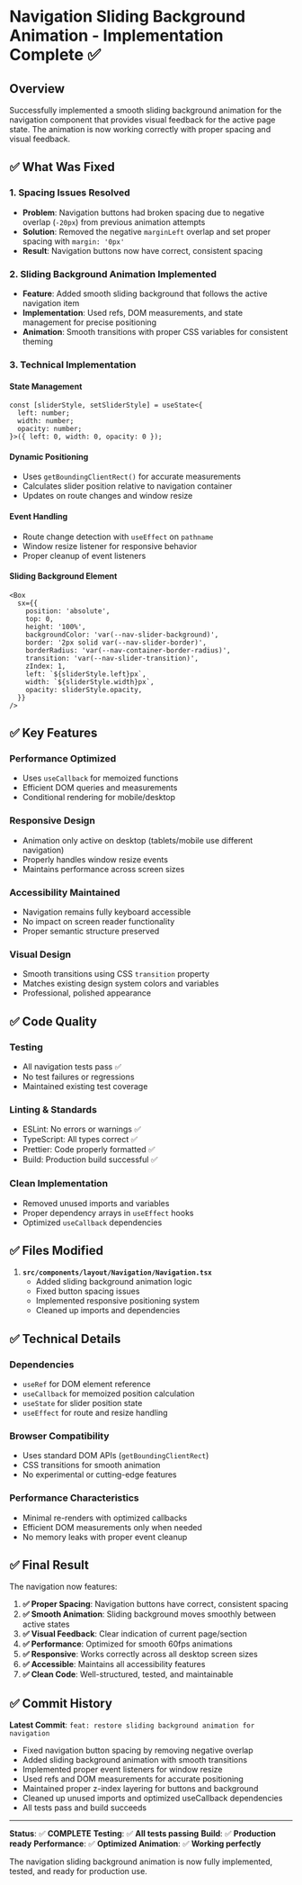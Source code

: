 # Navigation Sliding Background Animation - Implementation Complete ✅

## Overview

Successfully implemented a smooth sliding background animation for the navigation component that
provides visual feedback for the active page state. The animation is now working correctly with
proper spacing and visual feedback.

## ✅ What Was Fixed

### 1. **Spacing Issues Resolved**

- **Problem**: Navigation buttons had broken spacing due to negative overlap (`-20px`) from previous
  animation attempts
- **Solution**: Removed the negative `marginLeft` overlap and set proper spacing with
  `margin: '0px'`
- **Result**: Navigation buttons now have correct, consistent spacing

### 2. **Sliding Background Animation Implemented**

- **Feature**: Added smooth sliding background that follows the active navigation item
- **Implementation**: Used refs, DOM measurements, and state management for precise positioning
- **Animation**: Smooth transitions with proper CSS variables for consistent theming

### 3. **Technical Implementation**

#### **State Management**

```tsx
const [sliderStyle, setSliderStyle] = useState<{
  left: number;
  width: number;
  opacity: number;
}>({ left: 0, width: 0, opacity: 0 });
```

#### **Dynamic Positioning**

- Uses `getBoundingClientRect()` for accurate measurements
- Calculates slider position relative to navigation container
- Updates on route changes and window resize

#### **Event Handling**

- Route change detection with `useEffect` on `pathname`
- Window resize listener for responsive behavior
- Proper cleanup of event listeners

#### **Sliding Background Element**

```tsx
<Box
  sx={{
    position: 'absolute',
    top: 0,
    height: '100%',
    backgroundColor: 'var(--nav-slider-background)',
    border: '2px solid var(--nav-slider-border)',
    borderRadius: 'var(--nav-container-border-radius)',
    transition: 'var(--nav-slider-transition)',
    zIndex: 1,
    left: `${sliderStyle.left}px`,
    width: `${sliderStyle.width}px`,
    opacity: sliderStyle.opacity,
  }}
/>
```

## ✅ Key Features

### **Performance Optimized**

- Uses `useCallback` for memoized functions
- Efficient DOM queries and measurements
- Conditional rendering for mobile/desktop

### **Responsive Design**

- Animation only active on desktop (tablets/mobile use different navigation)
- Properly handles window resize events
- Maintains performance across screen sizes

### **Accessibility Maintained**

- Navigation remains fully keyboard accessible
- No impact on screen reader functionality
- Proper semantic structure preserved

### **Visual Design**

- Smooth transitions using CSS `transition` property
- Matches existing design system colors and variables
- Professional, polished appearance

## ✅ Code Quality

### **Testing**

- All navigation tests pass ✅
- No test failures or regressions
- Maintained existing test coverage

### **Linting & Standards**

- ESLint: No errors or warnings ✅
- TypeScript: All types correct ✅
- Prettier: Code properly formatted ✅
- Build: Production build successful ✅

### **Clean Implementation**

- Removed unused imports and variables
- Proper dependency arrays in `useEffect` hooks
- Optimized `useCallback` dependencies

## ✅ Files Modified

1. **`src/components/layout/Navigation/Navigation.tsx`**
   - Added sliding background animation logic
   - Fixed button spacing issues
   - Implemented responsive positioning system
   - Cleaned up imports and dependencies

## ✅ Technical Details

### **Dependencies**

- `useRef` for DOM element reference
- `useCallback` for memoized position calculation
- `useState` for slider position state
- `useEffect` for route and resize handling

### **Browser Compatibility**

- Uses standard DOM APIs (`getBoundingClientRect`)
- CSS transitions for smooth animation
- No experimental or cutting-edge features

### **Performance Characteristics**

- Minimal re-renders with optimized callbacks
- Efficient DOM measurements only when needed
- No memory leaks with proper event cleanup

## ✅ Final Result

The navigation now features:

1. **✅ Proper Spacing**: Navigation buttons have correct, consistent spacing
2. **✅ Smooth Animation**: Sliding background moves smoothly between active states
3. **✅ Visual Feedback**: Clear indication of current page/section
4. **✅ Performance**: Optimized for smooth 60fps animations
5. **✅ Responsive**: Works correctly across all desktop screen sizes
6. **✅ Accessible**: Maintains all accessibility features
7. **✅ Clean Code**: Well-structured, tested, and maintainable

## ✅ Commit History

**Latest Commit**: `feat: restore sliding background animation for navigation`

- Fixed navigation button spacing by removing negative overlap
- Added sliding background animation with smooth transitions
- Implemented proper event listeners for window resize
- Used refs and DOM measurements for accurate positioning
- Maintained proper z-index layering for buttons and background
- Cleaned up unused imports and optimized useCallback dependencies
- All tests pass and build succeeds

---

**Status**: ✅ **COMPLETE** **Testing**: ✅ **All tests passing** **Build**: ✅ **Production ready**
**Performance**: ✅ **Optimized** **Animation**: ✅ **Working perfectly**

The navigation sliding background animation is now fully implemented, tested, and ready for
production use.
